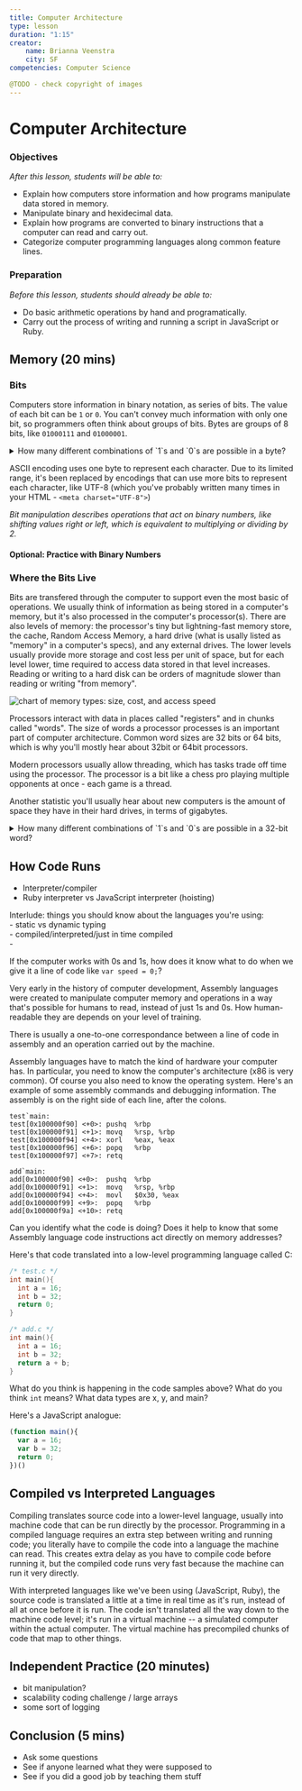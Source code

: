 ```yaml
---
title: Computer Architecture
type: lesson
duration: "1:15"
creator:
    name: Brianna Veenstra
    city: SF
competencies: Computer Science

@TODO - check copyright of images
---
```


# Computer Architecture

### Objectives
*After this lesson, students will be able to:*

- Explain how computers store information and how programs manipulate data stored in memory.   
- Manipulate binary and hexidecimal data.   
- Explain how programs are converted to binary instructions that a computer can read and carry out.   
- Categorize computer programming languages along common feature lines.  

### Preparation
*Before this lesson, students should already be able to:*

- Do basic arithmetic operations by hand and programatically.  
- Carry out the process of writing and running a script in JavaScript or Ruby.  


## Memory (20 mins)

### Bits 

Computers store information in binary notation, as series of bits.  The value of each bit can be `1` or `0`.  You can't convey much information with only one bit, so programmers often think about groups of bits.  Bytes are groups of 8 bits, like `01000111` and `01000001`. 


<details> 
  <summary>How many different combinations of `1`s and `0`s are possible in a byte?</summary>
   <p> 2<sup>8</sup>, or 256</p>
</details> 

ASCII encoding uses one byte to represent each character. Due to its limited range, it's been replaced by encodings that can use more bits to represent each character, like UTF-8 (which you've probably written many times in your HTML - `<meta charset="UTF-8">`)

_Bit manipulation describes operations that act on binary numbers, like shifting values right or left, which is equivalent to multiplying or dividing by 2._

#### Optional: Practice with Binary Numbers


### Where the Bits Live

Bits are transfered through the computer to support even the most basic of operations. We usually think of information as being stored in a computer's memory, but it's also processed in the computer's processor(s). There are also levels of memory: the processor's tiny but lightning-fast memory store, the cache, Random Access Memory, a hard drive (what is usally listed as "memory" in a computer's specs), and any external drives. The lower levels usually provide more storage and cost less per unit of space, but for each level lower, time required to access data stored in that level increases. Reading or writing to a hard disk can be orders of magnitude slower than reading or writing "from memory".  
 
![chart of memory types: size, cost, and access speed](https://cloud.githubusercontent.com/assets/3254910/12181035/b55fae34-b534-11e5-8f86-18b111d0b3ef.png)   

Processors interact with data in places called "registers" and in chunks called "words". The size of words a processor processes is an important part of computer architecture. Common word sizes are 32 bits or 64 bits, which is why you'll mostly hear about 32bit or 64bit processors.   

Modern processors usually allow threading, which has tasks trade off time using the processor. The processor is a bit like a chess pro playing multiple opponents at once - each game is a thread. 


Another statistic you'll usually hear about new computers is the amount of space they have in their hard drives, in terms of gigabytes.   


<details>   
  <summary>How many different combinations of `1`s and `0`s are possible in a 32-bit word?</summary>   
   <p> 2<sup>32</sup>, or 4294967296</p>   
</details>   



## How Code Runs

- Interpreter/compiler  
- Ruby interpreter vs JavaScript interpreter (hoisting)   

Interlude: things you should know about the languages you're using:   
	- static vs dynamic typing   
	- compiled/interpreted/just in time compiled   
	- 

If the computer works with 0s and 1s, how does it  know what to do when we give it a line of code like `var speed = 0;`?

Very early in the history of computer development, Assembly languages were created to manipulate computer memory and operations in a way that's possible for humans to read, instead of just 1s and 0s.  How human-readable they are depends on your level of training. 

There is usually a one-to-one correspondance between a line of code in assembly and an operation carried out by the machine.  

Assembly languages have to match the kind of hardware your computer has.  In particular, you need to know the computer's architecture (x86 is very common). Of course you also need to know the operating system. Here's an example of some assembly commands and debugging information. The assembly is on the right side of each line, after the colons.

```assembly
test`main:
test[0x100000f90] <+0>: pushq  %rbp
test[0x100000f91] <+1>: movq   %rsp, %rbp
test[0x100000f94] <+4>: xorl   %eax, %eax
test[0x100000f96] <+6>: popq   %rbp
test[0x100000f97] <+7>: retq
```

```assembly
add`main:
add[0x100000f90] <+0>:  pushq  %rbp
add[0x100000f91] <+1>:  movq   %rsp, %rbp
add[0x100000f94] <+4>:  movl   $0x30, %eax
add[0x100000f99] <+9>:  popq   %rbp
add[0x100000f9a] <+10>: retq  
```


Can you identify what the code is doing? Does it help to know that some Assembly language code instructions act directly on memory addresses?


Here's that code translated into a low-level programming language called C:

```c
/* test.c */
int main(){
  int a = 16;
  int b = 32;
  return 0;
}
```

```c
/* add.c */
int main(){
  int a = 16;
  int b = 32;
  return a + b;
}
```

What do you think is happening in the code samples above? What do you think `int` means? What data types are x, y, and main?

Here's a JavaScript analogue:

```js
(function main(){
  var a = 16;
  var b = 32;
  return 0;
})()
```


## Compiled vs Interpreted Languages

Compiling translates source code into a lower-level language, usually into machine code that can be run directly by the processor. Programming in a compiled language requires an extra step between writing and running code; you literally have to compile the code into a language the machine can read.  This creates extra delay as you have to compile code before running it, but the compiled code runs very fast because the machine can run it very directly. 


With interpreted languages like we've been using (JavaScript, Ruby), the source code is translated a little at a time in real time as it's run, instead of all at once before it is run.  The code isn't translated all the way down to the machine code level; it's run in a virtual machine -- a simulated computer within the actual computer. The virtual machine has precompiled chunks of code that map to other things. 



## Independent Practice (20 minutes)

  - bit manipulation?  
  - scalability coding challenge / large arrays  
  - some sort of logging  

## Conclusion (5 mins)
- Ask some questions
- See if anyone learned what they were supposed to
- See if you did a good job by teaching them stuff